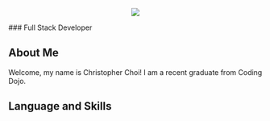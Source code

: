 <p align="center">
  <img src="https://capsule-render.vercel.app/api?type=waving&color=gradient&height=300&section=header&text=hello%20there!%20👋&fontSize=90" />
</p>
### Full Stack Developer

## **About Me**
  Welcome, my name is Christopher Choi! I am a recent graduate from Coding Dojo.
  
## **Language and Skills**

<!--
**CChoi08/CChoi08** is a ✨ _special_ ✨ repository because its `README.md` (this file) appears on your GitHub profile.

Here are some ideas to get you started:

- 🔭 I’m currently working on ...
- 🌱 I’m currently learning ...
- 👯 I’m looking to collaborate on ...
- 🤔 I’m looking for help with ...
- 💬 Ask me about ...
- 📫 How to reach me: ...
- 😄 Pronouns: ...
- ⚡ Fun fact: ...
-->
